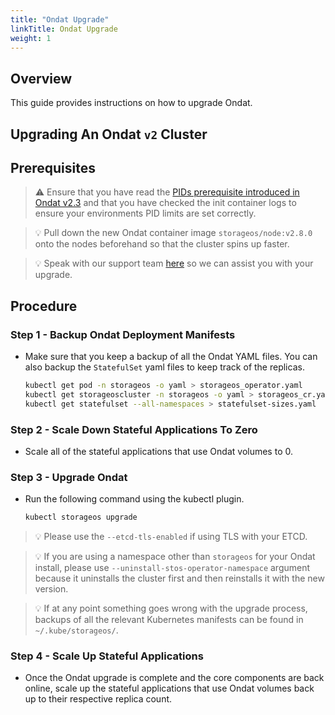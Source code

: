 ```yaml
---
title: "Ondat Upgrade"
linkTitle: Ondat Upgrade
weight: 1
---
```

## Overview

This guide provides instructions on how to upgrade Ondat.

## Upgrading An Ondat `v2` Cluster

## Prerequisites

> ⚠️ Ensure that you have read the [PIDs prerequisite introduced in Ondat v2.3](/docs/prerequisites/pidlimits) and that you have checked the init container logs to ensure your environments PID limits are set correctly.

> 💡 Pull down the new Ondat container image `storageos/node:v2.8.0` onto the nodes beforehand so that the cluster spins up faster.

> 💡 Speak with our support team [here](/docs/support/) so we can assist you with your upgrade.

## Procedure

### Step 1 - Backup Ondat Deployment Manifests

* Make sure that you keep a backup of all the Ondat YAML files. You can also backup the `StatefulSet` yaml files to keep track of the replicas.

    ```bash
    kubectl get pod -n storageos -o yaml > storageos_operator.yaml
    kubectl get storageoscluster -n storageos -o yaml > storageos_cr.yaml
    kubectl get statefulset --all-namespaces > statefulset-sizes.yaml
    ```

### Step 2 - Scale Down Stateful Applications To Zero

* Scale all of the stateful applications that use Ondat volumes to 0.

### Step 3 - Upgrade Ondat

* Run the following command using the kubectl plugin. 

    ```bash
    kubectl storageos upgrade
    ```

> 💡 Please use the `--etcd-tls-enabled` if using TLS with your ETCD.

> 💡 If you are using a namespace other than `storageos` for your Ondat install, please use `--uninstall-stos-operator-namespace` argument because it uninstalls the cluster first and then reinstalls it with the new version.

> 💡 If at any point something goes wrong with the upgrade process, backups of all the relevant Kubernetes manifests can be found in `~/.kube/storageos/`.

### Step 4 - Scale Up Stateful Applications

* Once the Ondat upgrade is complete and the core components are back online, scale up the stateful applications that use Ondat volumes back up to their respective replica count.
